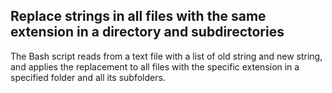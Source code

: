 ## Replace strings in all files with the same extension in a directory and subdirectories
The Bash script reads from a text file with a list of old string and new string, and applies the replacement to all files with the specific extension in a specified folder and all its subfolders.
